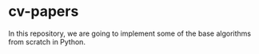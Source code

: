 # cv-papers

In this repository,
we are going to implement some of the base algorithms from scratch in Python.
